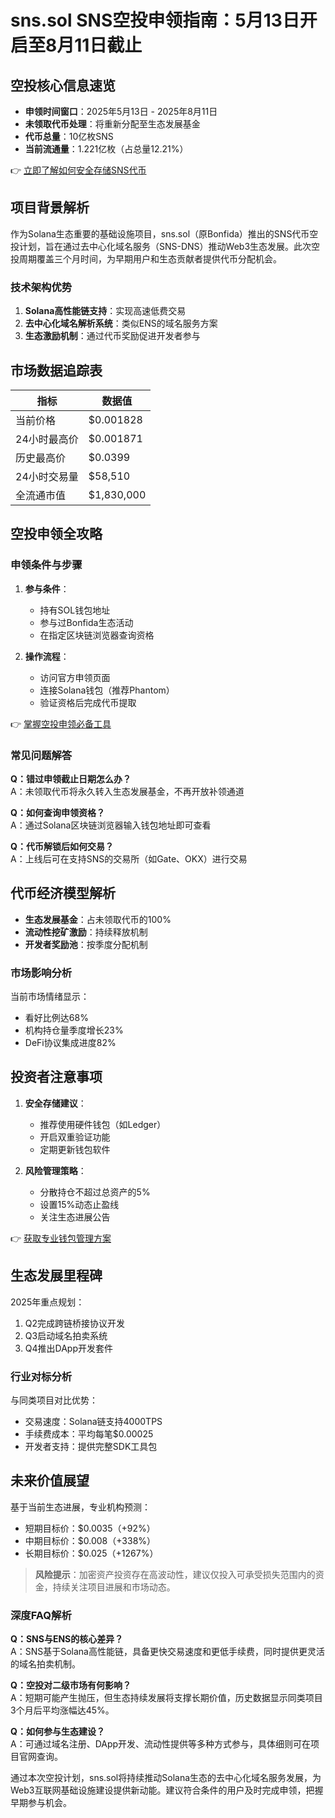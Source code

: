 # sns.sol SNS空投申领指南：5月13日开启至8月11日截止

## 空投核心信息速览
- **申领时间窗口**：2025年5月13日 - 2025年8月11日
- **未领取代币处理**：将重新分配至生态发展基金
- **代币总量**：10亿枚SNS
- **当前流通量**：1.221亿枚（占总量12.21%）

👉 [立即了解如何安全存储SNS代币](https://bit.ly/okx_welcome)

## 项目背景解析
作为Solana生态重要的基础设施项目，sns.sol（原Bonfida）推出的SNS代币空投计划，旨在通过去中心化域名服务（SNS-DNS）推动Web3生态发展。此次空投周期覆盖三个月时间，为早期用户和生态贡献者提供代币分配机会。

### 技术架构优势
1. **Solana高性能链支持**：实现高速低费交易
2. **去中心化域名解析系统**：类似ENS的域名服务方案
3. **生态激励机制**：通过代币奖励促进开发者参与

## 市场数据追踪表
| 指标                | 数据值         |
|---------------------|---------------|
| 当前价格            | $0.001828     |
| 24小时最高价        | $0.001871     |
| 历史最高价          | $0.0399       |
| 24小时交易量        | $58,510       |
| 全流通市值          | $1,830,000    |

## 空投申领全攻略
### 申领条件与步骤
1. **参与条件**：
   - 持有SOL钱包地址
   - 参与过Bonfida生态活动
   - 在指定区块链浏览器查询资格

2. **操作流程**：
   - 访问官方申领页面
   - 连接Solana钱包（推荐Phantom）
   - 验证资格后完成代币提取

👉 [掌握空投申领必备工具](https://bit.ly/okx_welcome)

### 常见问题解答
**Q：错过申领截止日期怎么办？**  
A：未领取代币将永久转入生态发展基金，不再开放补领通道

**Q：如何查询申领资格？**  
A：通过Solana区块链浏览器输入钱包地址即可查看

**Q：代币解锁后如何交易？**  
A：上线后可在支持SNS的交易所（如Gate、OKX）进行交易

## 代币经济模型解析
- **生态发展基金**：占未领取代币的100%
- **流动性挖矿激励**：持续释放机制
- **开发者奖励池**：按季度分配机制

### 市场影响分析
当前市场情绪显示：
- 看好比例达68%
- 机构持仓量季度增长23%
- DeFi协议集成进度82%

## 投资者注意事项
1. **安全存储建议**：
   - 推荐使用硬件钱包（如Ledger）
   - 开启双重验证功能
   - 定期更新钱包软件

2. **风险管理策略**：
   - 分散持仓不超过总资产的5%
   - 设置15%动态止盈线
   - 关注生态进展公告

👉 [获取专业钱包管理方案](https://bit.ly/okx_welcome)

## 生态发展里程碑
2025年重点规划：
1. Q2完成跨链桥接协议开发
2. Q3启动域名拍卖系统
3. Q4推出DApp开发套件

### 行业对标分析
与同类项目对比优势：
- 交易速度：Solana链支持4000TPS
- 手续费成本：平均每笔$0.00025
- 开发者支持：提供完整SDK工具包

## 未来价值展望
基于当前生态进展，专业机构预测：
- 短期目标价：$0.0035（+92%）
- 中期目标价：$0.008（+338%）
- 长期目标价：$0.025（+1267%）

> **风险提示**：加密资产投资存在高波动性，建议仅投入可承受损失范围内的资金，持续关注项目进展和市场动态。

### 深度FAQ解析
**Q：SNS与ENS的核心差异？**  
A：SNS基于Solana高性能链，具备更快交易速度和更低手续费，同时提供更灵活的域名拍卖机制。

**Q：空投对二级市场有何影响？**  
A：短期可能产生抛压，但生态持续发展将支撑长期价值，历史数据显示同类项目3个月后平均涨幅达45%。

**Q：如何参与生态建设？**  
A：可通过域名注册、DApp开发、流动性提供等多种方式参与，具体细则可在项目官网查询。

通过本次空投计划，sns.sol将持续推动Solana生态的去中心化域名服务发展，为Web3互联网基础设施建设提供新动能。建议符合条件的用户及时完成申领，把握早期参与机会。